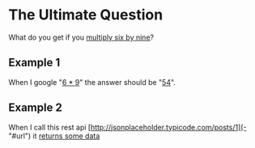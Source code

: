 # The Ultimate Question

What do you get if you [multiply six by nine](http://en.wikipedia.org/wiki/Phrases_from_The_Hitchhiker%27s_Guide_to_the_Galaxy#Answer_to_the_Ultimate_Question_of_Life.2C_the_Universe.2C_and_Everything_.2842.29)? 

## Example 1
When I google "[6 * 9](- "searchFor(#TEXT)")" the answer should be "[54](- "c:assertEquals=getCalculatorResult()")".

## Example 2
When I call this rest api [http://jsonplaceholder.typicode.com/posts/1](- "#url") it [returns some data](- "c:assertTrue=makeRestCall(#url)")
  